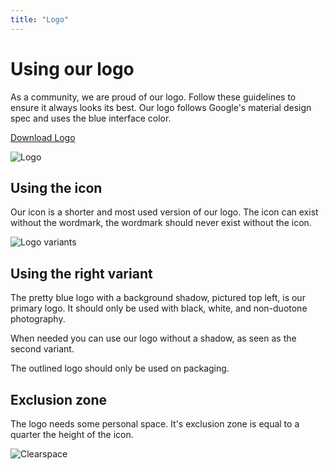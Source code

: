 ```yaml
---
title: "Logo"
---
```


# Using our logo

As a community, we are proud of our logo. Follow these guidelines to ensure it always looks its best. Our logo follows Google's material design spec and uses the blue interface color.

[Download Logo](https://github.com/home-assistant/assets/tree/master/logo)

![Logo](/images/logo.png)


## Using the icon

Our icon is a shorter and most used version of our logo. The icon can exist without the wordmark, the wordmark should never exist without the icon.

![Logo variants](/images/logo-variants.png)

## Using the right variant

The pretty blue logo with a background shadow, pictured top left, is our primary logo. It should only be used with black, white, and non-duotone photography.

When needed you can use our logo without a shadow, as seen as the second variant. 

The outlined logo should only be used on packaging.

## Exclusion zone

The logo needs some personal space. It's exclusion zone is equal to a quarter the height of the icon.

![Clearspace](/images/clearspace.png)

